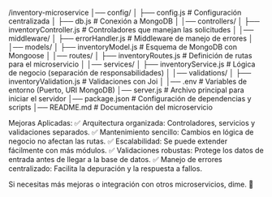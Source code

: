 /inventory-microservice
│── config/
│   ├── config.js          # Configuración centralizada
│   ├── db.js              # Conexión a MongoDB
│
│── controllers/
│   ├── inventoryController.js  # Controladores que manejan las solicitudes
│
│── middleware/
│   ├── errorHandler.js     # Middleware de manejo de errores
│
│── models/
│   ├── inventoryModel.js   # Esquema de MongoDB con Mongoose
│
│── routes/
│   ├── inventoryRoutes.js  # Definición de rutas para el microservicio
│
│── services/
│   ├── inventoryService.js # Lógica de negocio (separación de responsabilidades)
│
│── validations/
│   ├── inventoryValidation.js # Validaciones con Joi
│
│── .env                    # Variables de entorno (Puerto, URI MongoDB)
│── server.js                # Archivo principal para iniciar el servidor
│── package.json             # Configuración de dependencias y scripts
│── README.md                # Documentación del microservicio


Mejoras Aplicadas:
✅ Arquitectura organizada: Controladores, servicios y validaciones separados.
✅ Mantenimiento sencillo: Cambios en lógica de negocio no afectan las rutas.
✅ Escalabilidad: Se puede extender fácilmente con más módulos.
✅ Validaciones robustas: Protege los datos de entrada antes de llegar a la base de datos.
✅ Manejo de errores centralizado: Facilita la depuración y la respuesta a fallos.

Si necesitas más mejoras o integración con otros microservicios, dime. 🚀



